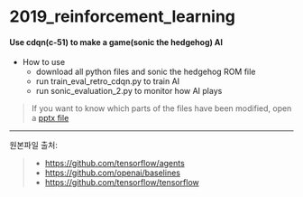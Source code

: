 # 2019_reinforcement_learning
#### Use cdqn(c-51) to make a game(sonic the hedgehog) AI
- How to use
  - download all python files and sonic the hedgehog ROM file
  - run train_eval_retro_cdqn.py to train AI
  - run sonic_evaluation_2.py to monitor how AI plays
> If you want to know which parts of the files have been modified, open a <a href="https://github.com/gwonohseon/2019_reinforcement_learning/blob/master/Sonic_cdqn%EB%B0%9C%ED%91%9C.pptx">pptx file</a>
------------------------------------------------
원본파일 출처:
>- https://github.com/tensorflow/agents
>- https://github.com/openai/baselines
>- https://github.com/tensorflow/tensorflow